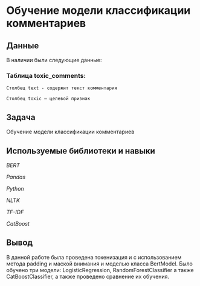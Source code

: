 # Обучение модели классификации комментариев


## Данные

В наличии были следующие данные:

### Таблица toxic_comments:

    Столбец text - содержит текст комментария

    Столбец toxic — целевой признак

## Задача

Обучение модели классификации комментариев

## Используемые библиотеки и навыки

*BERT*

*Pandas*

*Python*

*NLTK*

*TF-IDF*

*CatBoost*

## Вывод

В данной работе была проведена токенизация и с использованием метода padding и маской внимания и моделью класса BertModel. Было обучено три модели: LogisticRegression, RandomForestClassifier а также CatBoostClassifier, а также проведено сравнение их обучения.
